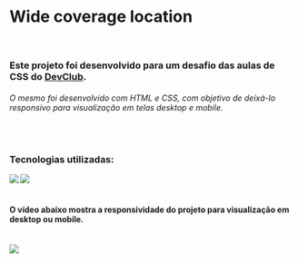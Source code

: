 <h1>Wide coverage location</h1> 
<br>

<h3>Este projeto foi desenvolvido para um desafio das aulas de CSS do <a href="https://rodolfomori.com.br/devclub">DevClub</a>.</h3>
<h6>O mesmo foi desenvolvido com HTML e CSS, com objetivo de deixá-lo responsivo para visualização em telas desktop e mobile.</h6>
<br>
<h3>Tecnologias utilizadas: </h3>
<img align="left" src="https://img.shields.io/badge/HTML5-E34F26?style=for-the-badge&logo=html5&logoColor=white">
<img align="left" src="https://img.shields.io/badge/CSS3-1572B6?style=for-the-badge&logo=css3&logoColor=white">
<br>
<br>

<h4>O vídeo abaixo mostra a responsividade do projeto para visualização em desktop ou mobile.</h4>
<br>

<img src="https://raw.githubusercontent.com/PitterBonoto/Wide-coverage-location/9522cf4fb53adebd2ee6f7f9802203a3aabf00c2/Gif%20Wide%20coverage%20location.gif">


